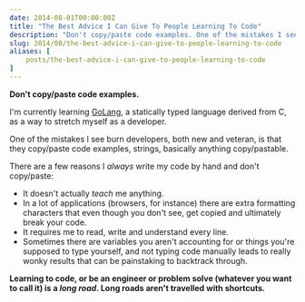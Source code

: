 ```yaml
---
date: 2014-08-01T00:00:00Z
title: "The Best Advice I Can Give To People Learning To Code"
description: "Don't copy/paste code examples. One of the mistakes I see burn developers, both new and veteran, is that they copy/paste code examples, strings, basically anything copy/pastable."
slug: 2014/08/the-best-advice-i-can-give-to-people-learning-to-code
aliases: [
    posts/the-best-advice-i-can-give-to-people-learning-to-code
]
---
```


__Don't copy/paste code examples.__

I'm currently learning [GoLang](http://golang.org/), a statically typed language derived from C, as a way to stretch myself as a developer.

One of the mistakes I see burn developers, both new and veteran, is that they copy/paste code examples, strings, basically anything copy/pastable.

There are a few reasons I _always_ write my code by hand and don't copy/paste:

- It doesn't actually _teach_ me anything.
- In a lot of applications (browsers, for instance) there are extra formatting characters that even though you don't see, get copied and ultimately break your code.
- It requires me to read, write and understand every line.
- Sometimes there are variables you aren't accounting for or things you're supposed to type yourself, and not typing code manually leads to really wonky results that can be painstaking to backtrack through.

__Learning to code, or be an engineer or problem solve (whatever you want to call it) is a _long road_. Long roads aren't travelled with shortcuts.__
